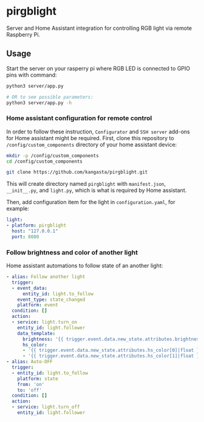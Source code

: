 # pirgblight

Server and Home Assistant integration for controlling RGB light via remote Raspberry Pi.

## Usage

Start the server on your rasperry pi where RGB LED is connected to GPIO pins with command:

```bash
python3 server/app.py

# OR to see possible parameters:
python3 server/app.py -h
```

### Home assistant configuration for remote control

In order to follow these instruction, `Configurator` and `SSH server` add-ons for Home assistant might be required. First, clone this repository to `/config/custom_components` directory of your home assistant device:

```bash
mkdir -p /config/custom_components
cd /config/custom_components

git clone https://github.com/kangasta/pirgblight.git
```

This will create directory named `pirgblight` with `manifest.json`, `__init__.py`, and `light.py`, which is what is required by Home assistant.

Then, add configuration item for the light in `configuration.yaml`, for example:

```yaml
light:
- platform: pirgblight
  host: "127.0.0.1"
  port: 8080
```

### Follow brightness and color of another light

Home assistant automations to follow state of an another light:

```yaml
- alias: Follow another light
  trigger:
  - event_data:
      entity_id: light.to_follow
    event_type: state_changed
    platform: event
  condition: []
  action:
  - service: light.turn_on
    entity_id: light.follower
    data_template:
      brightness: '{{ trigger.event.data.new_state.attributes.brightness }}'
      hs_color:
      - '{{ trigger.event.data.new_state.attributes.hs_color[0]|float }}'
      - '{{ trigger.event.data.new_state.attributes.hs_color[1]|float }}'
- alias: Auto-OFF
  trigger:
  - entity_id: light.to_follow
    platform: state
    from: 'on'
    to: 'off'
  condition: []
  action:
  - service: light.turn_off
    entity_id: light.follower
```
